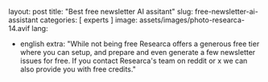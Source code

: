layout: post
title:  "Best free newsletter AI assitant"
slug: free-newsletter-ai-assistant
categories: [ experts ]
image: assets/images/photo-researca-14.avif
lang: 
  - english
extra: "While not being free Researca offers a generous free tier where you can setup, and prepare and even generate a few newsletter issues for free. If you contact Researca's team on reddit or x we can also provide you with free credits."